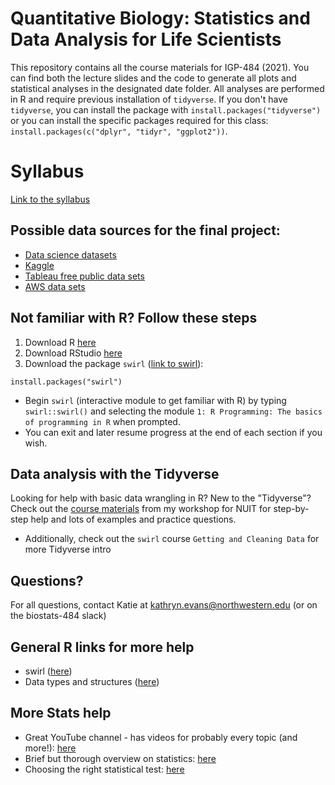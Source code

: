 # Quantitative Biology: Statistics and Data Analysis for Life Scientists

This repository contains all the course materials for IGP-484 (2021). You can find both the lecture slides and the code to generate all plots and statistical analyses in the designated date folder. All analyses are performed in R and require previous installation of `tidyverse`. If you don't have `tidyverse`, you can install the package with `install.packages("tidyverse")` or you can install the specific packages required for this class: `install.packages(c("dplyr", "tidyr", "ggplot2"))`.

# Syllabus
[Link to the syllabus](https://katiesevans9.notion.site/Quantitative-Biology-Statistics-and-Data-Analysis-for-Life-Scientists-IGP-484-b45c148f9aa94b1783abf668ae401478)

## Possible data sources for the final project:
- [Data science datasets](https://www.dataquest.io/blog/free-datasets-for-projects/)
- [Kaggle](https://www.kaggle.com/datasets)
- [Tableau free public data sets](https://www.tableau.com/learn/articles/free-public-data-sets)
- [AWS data sets](https://aws.amazon.com/marketplace/search/results?category=ec21bae5-404b-4bac-825c-f7b0a2c713c4&FULFILLMENT_OPTION_TYPE=DATA_EXCHANGE&filters=FULFILLMENT_OPTION_TYPE)

## Not familiar with R? Follow these steps

1. Download R [here](https://www.r-project.org/)
2. Download RStudio [here](https://www.rstudio.com/products/rstudio/download/)
3. Download the package `swirl` ([link to swirl](https://swirlstats.com/)):
```
install.packages("swirl")
```
* Begin `swirl` (interactive module to get familiar with R) by typing `swirl::swirl()` and selecting the module `1: R Programming: The basics of programming in R` when prompted.
* You can exit and later resume progress at the end of each section if you wish.

## Data analysis with the Tidyverse

Looking for help with basic data wrangling in R? New to the "Tidyverse"? Check out the [course materials](https://github.com/katiesevans/nuit_tidyverse) from my workshop for NUIT for step-by-step help and lots of examples and practice questions.

* Additionally, check out the `swirl` course `Getting and Cleaning Data` for more Tidyverse intro

## Questions?
For all questions, contact Katie at kathryn.evans@northwestern.edu (or on the biostats-484 slack)

## General R links for more help
* swirl ([here](https://swirlstats.com/))
* Data types and structures ([here](https://swcarpentry.github.io/r-novice-inflammation/13-supp-data-structures/))

## More Stats help
* Great YouTube channel - has videos for probably every topic (and more!): [here](https://www.youtube.com/channel/UCtYLUTtgS3k1Fg4y5tAhLbw)
* Brief but thorough overview on statistics: [here](https://www.ncbi.nlm.nih.gov/pmc/articles/PMC3096219/)
* Choosing the right statistical test: [here](https://www.scribbr.com/statistics/statistical-tests/)

